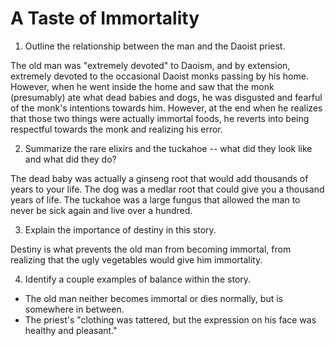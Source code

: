 # A Taste of Immortality

1. Outline the relationship between the man and the Daoist priest. 

The old man was "extremely devoted" to Daoism, and by extension, extremely devoted to the occasional Daoist monks passing by his home. However, when he went inside the home and saw that the monk (presumably) ate what dead babies and dogs, he was disgusted and fearful of the monk's intentions towards him. However, at the end when he realizes that those two things were actually immortal foods, he reverts into being respectful towards the monk and realizing his error. 

2. Summarize the rare elixirs and the tuckahoe -- what did they look like and what did they do? 

The dead baby was actually a ginseng root that would add thousands of years to your life. The dog was a medlar root that could give you a thousand years of life. The tuckahoe was a large fungus that allowed the man to never be sick again and live over a hundred. 

3. Explain the importance of destiny in this story. 

Destiny is what prevents the old man from becoming immortal, from realizing that the ugly vegetables would give him immortality.

4. Identify a couple examples of balance within the story. 

- The old man neither becomes immortal or dies normally, but is somewhere in between. 
- The priest's "clothing was tattered, but the expression on his face was healthy and pleasant."


